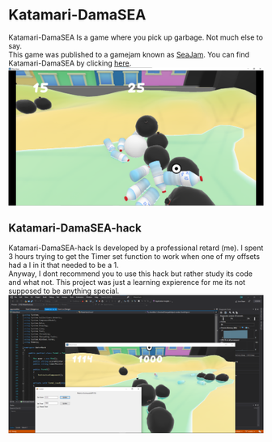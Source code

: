 # Katamari-DamaSEA
Katamari-DamaSEA Is a game where you pick up garbage. Not much else to say. <br> This game was published to a gamejam known as [SeaJam](https://itch.io/jam/seajam/). You can find Katamari-DamaSEA by clicking [here](https://itch.io/jam/seajam/rate/1274570).
<img alt="Game-pic" src="https://raw.githubusercontent.com/ducksquaddd/Katamari-DamaSEA-hack/master/readmestuff/game.png?token=AQOJDFG6KONTFGW6NAWR3I3BSLOB6"/>
<br>

## Katamari-DamaSEA-hack
Katamari-DamaSEA-hack Is developed by a professional retard (me). I spent 3 hours trying to get the Timer set function to work when one of my offsets had a I in it that needed to be a 1.<br>
Anyway, I dont recommend you to use this hack but rather study its code and what not. This project was just a learning expierence for me its not supposed to be anything special.
<img alt="Game-pic" src="https://raw.githubusercontent.com/ducksquaddd/Katamari-DamaSEA-hack/master/readmestuff/unknown.png?token=AQOJDFDETSIAYSKFHHZTW5LBSLODY"/>
